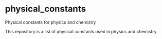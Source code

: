 # physical_constants
Physical constants for physics and chemistry

This repository is a list of physical constants used in physics and chemistry. 
